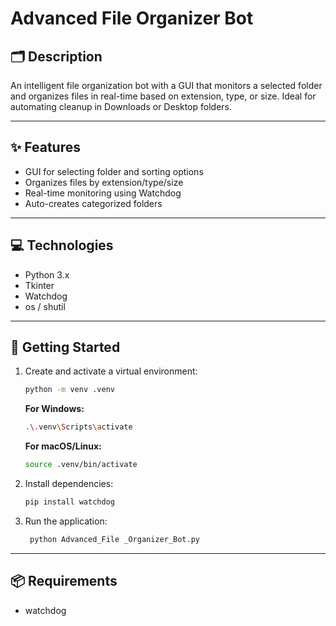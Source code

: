 # Advanced File Organizer Bot

## 🗂️ Description

An intelligent file organization bot with a GUI that monitors a selected folder and organizes files in real-time based on extension, type, or size. Ideal for automating cleanup in Downloads or Desktop folders.

---

## ✨ Features

- GUI for selecting folder and sorting options  
- Organizes files by extension/type/size  
- Real-time monitoring using Watchdog  
- Auto-creates categorized folders

---

## 💻 Technologies

- Python 3.x  
- Tkinter  
- Watchdog  
- os / shutil  

---

## 🚀 Getting Started

1. Create and activate a virtual environment:
   ```bash
   python -m venv .venv
   ```

   **For Windows:**
   ```bash
   .\.venv\Scripts\activate
   ```

   **For macOS/Linux:**
   ```bash
   source .venv/bin/activate
   ```

2. Install dependencies:
   ```bash
   pip install watchdog
   ```

3. Run the application:
   ```bash
    python Advanced_File _Organizer_Bot.py
   ```

---

## 📦 Requirements

- watchdog
